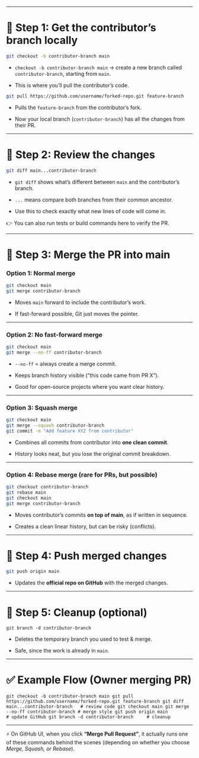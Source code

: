 
---

# 🔹 Step 1: Get the contributor’s branch locally

```sh
git checkout -b contributor-branch main
```

- `checkout -b contributor-branch main` → create a new branch called `contributor-branch`, starting from `main`.
    
- This is where you’ll pull the contributor’s code.
    
```sh
git pull https://github.com/username/forked-repo.git feature-branch
```
		
- Pulls the `feature-branch` from the contributor’s fork.
    
- Now your local branch (`contributor-branch`) has all the changes from their PR.
    

---

# 🔹 Step 2: Review the changes

```sh
git diff main...contributor-branch
```

- `git diff` shows what’s different between `main` and the contributor’s branch.
    
- `...` means compare both branches from their common ancestor.
    
- Use this to check exactly what new lines of code will come in.
    

👉 You can also run tests or build commands here to verify the PR.

---

# 🔹 Step 3: Merge the PR into main

### Option 1: **Normal merge**

```sh
git checkout main
git merge contributor-branch
```

- Moves `main` forward to include the contributor’s work.
    
- If fast-forward possible, Git just moves the pointer.
    

---

### Option 2: **No fast-forward merge**

```sh
git checkout main
git merge --no-ff contributor-branch
```

- `--no-ff` = always create a merge commit.
    
- Keeps branch history visible (“this code came from PR X”).
    
- Good for open-source projects where you want clear history.
    

---

### Option 3: **Squash merge**

```sh
git checkout main
git merge --squash contributor-branch
git commit -m "Add feature XYZ from contributor"
```

- Combines all commits from contributor into **one clean commit**.
    
- History looks neat, but you lose the original commit breakdown.
    

---

### Option 4: **Rebase merge** (rare for PRs, but possible)

```sh
git checkout contributor-branch
git rebase main
git checkout main
git merge contributor-branch
```

- Moves contributor’s commits **on top of main**, as if written in sequence.
    
- Creates a clean linear history, but can be risky (conflicts).
    

---

# 🔹 Step 4: Push merged changes

```sh
git push origin main
```

- Updates the **official repo on GitHub** with the merged changes.
    

---

# 🔹 Step 5: Cleanup (optional)

`git branch -d contributor-branch`

- Deletes the temporary branch you used to test & merge.
    
- Safe, since the work is already in `main`.
    

---

# ✅ Example Flow (Owner merging PR)

`git checkout -b contributor-branch main git pull https://github.com/username/forked-repo.git feature-branch git diff main...contributor-branch   # review code git checkout main git merge --no-ff contributor-branch # merge style git push origin main                 # update GitHub git branch -d contributor-branch     # cleanup`

---

⚡ On GitHub UI, when you click **“Merge Pull Request”**, it actually runs one of these commands behind the scenes (depending on whether you choose _Merge, Squash, or Rebase_).